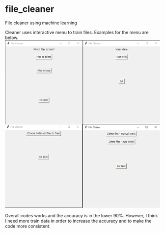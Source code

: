 # file_cleaner

File cleaner using machine learning <br/>

Cleaner uses interactive menu to train files. Examples for the menu are below. <br/>
![alt text](https://github.com/wonjin94/file_cleaner/blob/main/menu_screenshot.PNG)<br/>

Overall codes works and the accuracy is in the lower 90%. However, I think I need more train data in order to increase the accuracy and to make the code more consistent.


